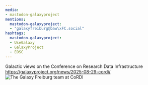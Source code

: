 ```yaml
---
media:
- mastodon-galaxyproject
mentions:
  mastodon-galaxyproject:
  - "galaxyfreiburg@baw\xFC.social"
hashtags:
  mastodon-galaxyproject:
  - UseGalaxy
  - GalaxyProject
  - EOSC
---
```

Galactic views on the Conference on Research Data Infrastructure
https://galaxyproject.org/news/2025-08-29-cordi/
![The Galaxy Freiburg team at CoRDI](https://galaxyproject.org/assets/static/Cordi_2025.42db587.2930e5ecf8f2e0b8257e40995f483c5d.jpg)